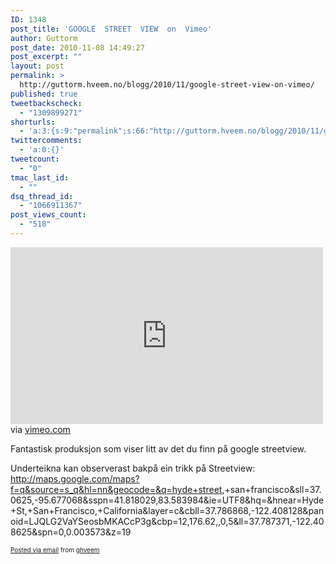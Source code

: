```yaml
---
ID: 1348
post_title: 'GOOGLE  STREET  VIEW  on  Vimeo'
author: Guttorm
post_date: 2010-11-08 14:49:27
post_excerpt: ""
layout: post
permalink: >
  http://guttorm.hveem.no/blogg/2010/11/google-street-view-on-vimeo/
published: true
tweetbackscheck:
  - "1309899271"
shorturls:
  - 'a:3:{s:9:"permalink";s:66:"http://guttorm.hveem.no/blogg/2010/11/google-street-view-on-vimeo/";s:7:"tinyurl";s:26:"http://tinyurl.com/62evzsf";s:4:"isgd";s:19:"http://is.gd/VN7qtw";}'
twittercomments:
  - 'a:0:{}'
tweetcount:
  - "0"
tmac_last_id:
  - ""
dsq_thread_id:
  - "1066911367"
post_views_count:
  - "518"
---
```

<div class='posterous_autopost'><div class="posterous_bookmarklet_entry"> <iframe src="http://player.vimeo.com/video/16465813?portrait=0" frameborder="0" height="283" width="500"></iframe>    <div class="posterous_quote_citation">via <a href="http://vimeo.com/16465813">vimeo.com</a></div> <p>Fantastisk produksjon som viser litt av det du finn på google streetview. </p><p>Underteikna kan observerast bakpå ein trikk på Streetview: <a href="http://maps.google.com/maps?f=q&source=s_q&hl=nn&geocode=&q=hyde+street">http://maps.google.com/maps?f=q&source=s_q&hl=nn&geocode=&q=hyde+street</a>,+san+francisco&sll=37.0625,-95.677068&sspn=41.818029,83.583984&ie=UTF8&hq=&hnear=Hyde+St,+San+Francisco,+California&layer=c&cbll=37.786868,-122.408128&panoid=LJQLG2VaYSeosbMKACcP3g&cbp=12,176.62,,0,5&ll=37.787371,-122.408625&spn=0,0.003573&z=19</p></div>      <p style="font-size: 10px;">  <a href="http://posterous.com">Posted via email</a>   from <a href="http://ghveem.posterous.com/google-street-view-on-vimeo">ghveem</a>  </p>  </div>